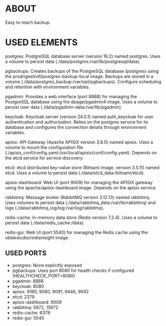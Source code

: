 # ABOUT
Easy to reach backup.

# USED ELEMENTS
postgres: PostgreSQL database server (version 16.2) named postgres. Uses a volume to persist data (./data/postgres:/var/lib/postgresql/data).

pgbackups: Creates backups of the PostgreSQL database (postgres) using the prodrigestivill/postgres-backup-local image. Backups are stored in a volume (./data/postgres_backup:/var/opt/pgbackups). Configure scheduling and retention with environment variables.

pgadmin: Provides a web interface (port 8888) for managing the PostgreSQL database using the dpage/pgadmin4 image. Uses a volume to persist user data (./data/pgadmin-data:/var/lib/pgadmin).

keycloak: Keycloak server (version 24.0.1) named auth_keycloak for user authentication and authorization. Relies on the postgres service for its database and configures the connection details through environment variables.

apisix: API Gateway (Apache APISIX version 3.8.0) named apisix. Uses a volume to mount the configuration file (./apisix_conf/config.yaml:/usr/local/apisix/conf/config.yaml). Depends on the etcd service for service discovery.

etcd: etcd distributed key-value store (Bitnami image, version 3.5.11) named etcd. Uses a volume to persist data (./data/etcd_data:/bitnami/etcd).

apisix-dashboard: Web UI (port 9009) for managing the APISIX gateway using the apache/apisix-dashboard image. Depends on the apisix service.

rabbitmq: Message broker (RabbitMQ version 3.12.13) named rabbitmq. Uses volumes to persist data (./data/rabbitmq_data:/var/lib/rabbitmq) and logs (./data/rabbitmq_log/log:/var/log/rabbitmq).

redis-cache: In-memory data store (Redis version 7.2.4). Uses a volume to persist data (./data/redis_cache:/data).

redis-gui: Web UI (port 5540) for managing the Redis cache using the oblakstudio/redisinsight image.


## USED PORTS
 - postgres: None explicitly exposed
 - pgbackups: Uses port 8080 for health checks if configured (HEALTHCHECK_PORT=8080)
 - pgadmin: 8888
 - keycloak: 8080
 - apisix: 9180, 9080, 9091, 9446, 9092
 - etcd: 2379
 - apisix-dashboard: 9009
 - rabbitmq: 5672, 15672
 - redis-cache: 6379
 - redis-gui: 5540